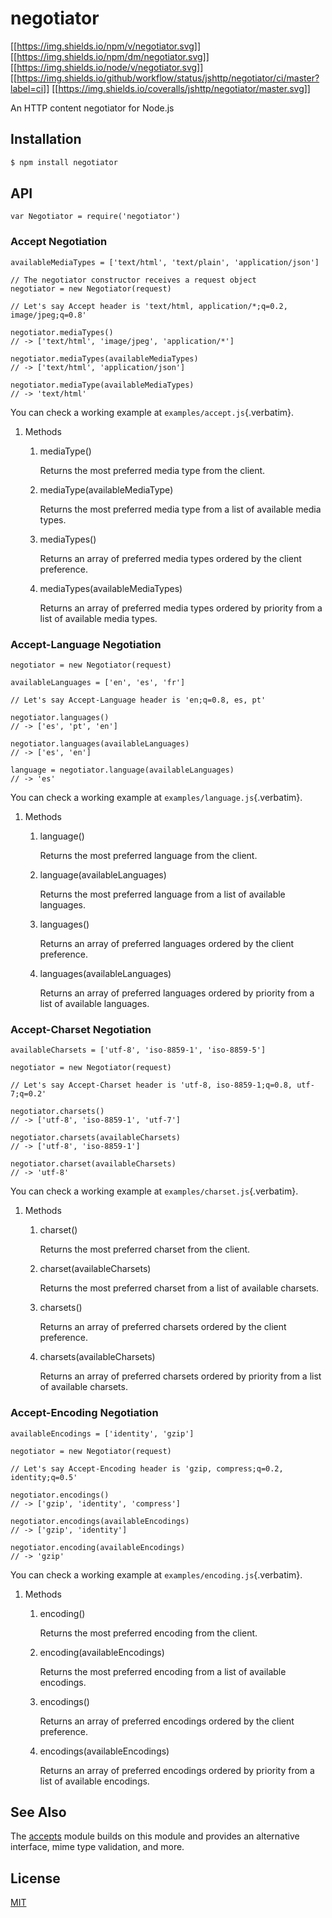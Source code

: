 # negotiator

[\[\[<https://img.shields.io/npm/v/negotiator.svg>](https://npmjs.org/package/negotiator)\]\]
[\[\[<https://img.shields.io/npm/dm/negotiator.svg>](https://npmjs.org/package/negotiator)\]\]
[\[\[<https://img.shields.io/node/v/negotiator.svg>](https://nodejs.org/en/download/)\]\]
[\[\[<https://img.shields.io/github/workflow/status/jshttp/negotiator/ci/master?label=ci>](https://github.com/jshttp/negotiator/actions/workflows/ci.yml)\]\]
[\[\[<https://img.shields.io/coveralls/jshttp/negotiator/master.svg>](https://coveralls.io/r/jshttp/negotiator?branch=master)\]\]

An HTTP content negotiator for Node.js

## Installation

``` {.bash org-language="sh"}
$ npm install negotiator
```

## API

``` {.javascript org-language="js"}
var Negotiator = require('negotiator')
```

### Accept Negotiation

``` {.javascript org-language="js"}
availableMediaTypes = ['text/html', 'text/plain', 'application/json']

// The negotiator constructor receives a request object
negotiator = new Negotiator(request)

// Let's say Accept header is 'text/html, application/*;q=0.2, image/jpeg;q=0.8'

negotiator.mediaTypes()
// -> ['text/html', 'image/jpeg', 'application/*']

negotiator.mediaTypes(availableMediaTypes)
// -> ['text/html', 'application/json']

negotiator.mediaType(availableMediaTypes)
// -> 'text/html'
```

You can check a working example at `examples/accept.js`{.verbatim}.

1.  Methods

    1.  mediaType()

        Returns the most preferred media type from the client.

    2.  mediaType(availableMediaType)

        Returns the most preferred media type from a list of available
        media types.

    3.  mediaTypes()

        Returns an array of preferred media types ordered by the client
        preference.

    4.  mediaTypes(availableMediaTypes)

        Returns an array of preferred media types ordered by priority
        from a list of available media types.

### Accept-Language Negotiation

``` {.javascript org-language="js"}
negotiator = new Negotiator(request)

availableLanguages = ['en', 'es', 'fr']

// Let's say Accept-Language header is 'en;q=0.8, es, pt'

negotiator.languages()
// -> ['es', 'pt', 'en']

negotiator.languages(availableLanguages)
// -> ['es', 'en']

language = negotiator.language(availableLanguages)
// -> 'es'
```

You can check a working example at `examples/language.js`{.verbatim}.

1.  Methods

    1.  language()

        Returns the most preferred language from the client.

    2.  language(availableLanguages)

        Returns the most preferred language from a list of available
        languages.

    3.  languages()

        Returns an array of preferred languages ordered by the client
        preference.

    4.  languages(availableLanguages)

        Returns an array of preferred languages ordered by priority from
        a list of available languages.

### Accept-Charset Negotiation

``` {.javascript org-language="js"}
availableCharsets = ['utf-8', 'iso-8859-1', 'iso-8859-5']

negotiator = new Negotiator(request)

// Let's say Accept-Charset header is 'utf-8, iso-8859-1;q=0.8, utf-7;q=0.2'

negotiator.charsets()
// -> ['utf-8', 'iso-8859-1', 'utf-7']

negotiator.charsets(availableCharsets)
// -> ['utf-8', 'iso-8859-1']

negotiator.charset(availableCharsets)
// -> 'utf-8'
```

You can check a working example at `examples/charset.js`{.verbatim}.

1.  Methods

    1.  charset()

        Returns the most preferred charset from the client.

    2.  charset(availableCharsets)

        Returns the most preferred charset from a list of available
        charsets.

    3.  charsets()

        Returns an array of preferred charsets ordered by the client
        preference.

    4.  charsets(availableCharsets)

        Returns an array of preferred charsets ordered by priority from
        a list of available charsets.

### Accept-Encoding Negotiation

``` {.javascript org-language="js"}
availableEncodings = ['identity', 'gzip']

negotiator = new Negotiator(request)

// Let's say Accept-Encoding header is 'gzip, compress;q=0.2, identity;q=0.5'

negotiator.encodings()
// -> ['gzip', 'identity', 'compress']

negotiator.encodings(availableEncodings)
// -> ['gzip', 'identity']

negotiator.encoding(availableEncodings)
// -> 'gzip'
```

You can check a working example at `examples/encoding.js`{.verbatim}.

1.  Methods

    1.  encoding()

        Returns the most preferred encoding from the client.

    2.  encoding(availableEncodings)

        Returns the most preferred encoding from a list of available
        encodings.

    3.  encodings()

        Returns an array of preferred encodings ordered by the client
        preference.

    4.  encodings(availableEncodings)

        Returns an array of preferred encodings ordered by priority from
        a list of available encodings.

## See Also

The [accepts](https://npmjs.org/package/accepts#readme) module builds on
this module and provides an alternative interface, mime type validation,
and more.

## License

[MIT](LICENSE)

